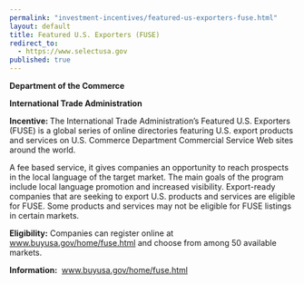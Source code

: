 ```yaml
---
permalink: "investment-incentives/featured-us-exporters-fuse.html"
layout: default
title: Featured U.S. Exporters (FUSE)
redirect_to:
  - https://www.selectusa.gov
published: true
---
```


<P><STRONG>Department of the Commerce</strong></p>
<P><STRONG>International Trade Administration</strong></p>
<P><STRONG>Incentive: </strong>The International Trade Administration’s Featured U.S. Exporters (FUSE) is a global series of online directories featuring U.S. export products and services on U.S. Commerce Department Commercial Service Web sites around the world. </p>
<P>A fee based service, it gives companies an opportunity to reach prospects in the local language of the target market. The main goals of the program include local language promotion and increased visibility. Export-ready companies that are seeking to export U.S. products and services are eligible for FUSE. Some products and services may not be eligible for FUSE listings in certain markets.</p>
<P><STRONG>Eligibility:</strong> Companies can register online at <A href="http://www.buyusa.gov/home/fuse.html" target=_top>www.buyusa.gov/home/fuse.html</a> and choose from among 50 available markets. </p>
<P><STRONG>Information:</strong>&nbsp;&nbsp;<A href="http://www.buyusa.gov/home/fuse.html" target=_top>www.buyusa.gov/home/fuse.html</a></p>